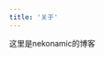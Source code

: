 ```yaml
---
title: '关于'
---
```


<!--
This content will be displayed at the top of the index page.
You can leave this empty if you don’t want to show any content.
-->

这里是nekonamic的博客

